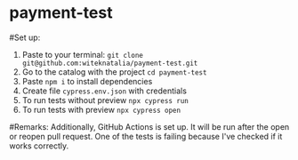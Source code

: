 # payment-test

#Set up:

1. Paste to your terminal: `git clone git@github.com:witeknatalia/payment-test.git`
2. Go to the catalog with the project `cd payment-test`
3. Paste `npm i` to install dependencies
4. Create file `cypress.env.json` with credentials
5. To run tests without preview `npx cypress run`
6. To run tests with preview `npx cypress open`

#Remarks:
Additionally, GitHub Actions is set up. It will be run after the open or reopen pull request. One of the tests is failing because I've checked if it works correctly.
